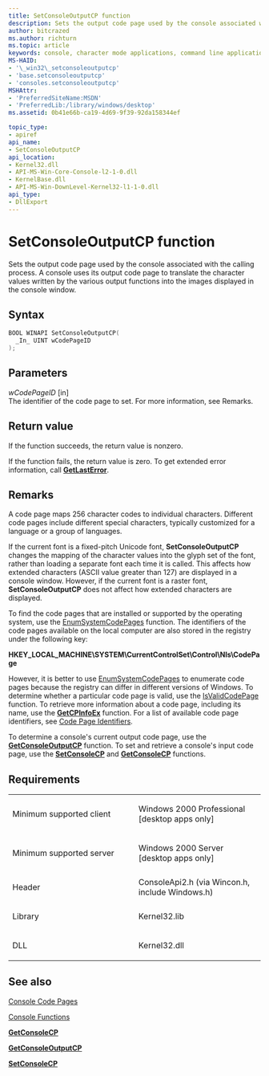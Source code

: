 ```yaml
---
title: SetConsoleOutputCP function
description: Sets the output code page used by the console associated with the calling process.
author: bitcrazed
ms.author: richturn
ms.topic: article
keywords: console, character mode applications, command line applications, terminal applications, console api
MS-HAID:
- '\_win32\_setconsoleoutputcp'
- 'base.setconsoleoutputcp'
- 'consoles.setconsoleoutputcp'
MSHAttr:
- 'PreferredSiteName:MSDN'
- 'PreferredLib:/library/windows/desktop'
ms.assetid: 0b41e66b-ca19-4d69-9f39-92da158344ef

topic_type:
- apiref
api_name:
- SetConsoleOutputCP
api_location:
- Kernel32.dll
- API-MS-Win-Core-Console-l2-1-0.dll
- KernelBase.dll
- API-MS-Win-DownLevel-Kernel32-l1-1-0.dll
api_type:
- DllExport
---
```


# SetConsoleOutputCP function


Sets the output code page used by the console associated with the calling process. A console uses its output code page to translate the character values written by the various output functions into the images displayed in the console window.

Syntax
------

```C
BOOL WINAPI SetConsoleOutputCP(
  _In_ UINT wCodePageID
);
```

Parameters
----------

*wCodePageID* \[in\]  
The identifier of the code page to set. For more information, see Remarks.

Return value
------------

If the function succeeds, the return value is nonzero.

If the function fails, the return value is zero. To get extended error information, call [**GetLastError**](https://msdn.microsoft.com/library/windows/desktop/ms679360).

Remarks
-------

A code page maps 256 character codes to individual characters. Different code pages include different special characters, typically customized for a language or a group of languages.

If the current font is a fixed-pitch Unicode font, **SetConsoleOutputCP** changes the mapping of the character values into the glyph set of the font, rather than loading a separate font each time it is called. This affects how extended characters (ASCII value greater than 127) are displayed in a console window. However, if the current font is a raster font, **SetConsoleOutputCP** does not affect how extended characters are displayed.

To find the code pages that are installed or supported by the operating system, use the [EnumSystemCodePages](https://go.microsoft.com/fwlink/p/?linkid=178051) function. The identifiers of the code pages available on the local computer are also stored in the registry under the following key:

**HKEY\_LOCAL\_MACHINE\\SYSTEM\\CurrentControlSet\\Control\\Nls\\CodePage**

However, it is better to use [EnumSystemCodePages](https://go.microsoft.com/fwlink/p/?linkid=178051) to enumerate code pages because the registry can differ in different versions of Windows.
To determine whether a particular code page is valid, use the [IsValidCodePage](https://go.microsoft.com/fwlink/p/?linkid=178053) function. To retrieve more information about a code page, including its name, use the [**GetCPInfoEx**](https://msdn.microsoft.com/library/windows/desktop/dd318081) function. For a list of available code page identifiers, see [Code Page Identifiers](https://msdn.microsoft.com/library/windows/desktop/dd317756).

To determine a console's current output code page, use the [**GetConsoleOutputCP**](getconsoleoutputcp.md) function. To set and retrieve a console's input code page, use the [**SetConsoleCP**](setconsolecp.md) and [**GetConsoleCP**](getconsolecp.md) functions.

Requirements
------------

<table>
<colgroup>
<col width="50%" />
<col width="50%" />
</colgroup>
<tbody>
<tr class="odd">
<td><p>Minimum supported client</p></td>
<td><p>Windows 2000 Professional [desktop apps only]</p></td>
</tr>
<tr class="even">
<td><p>Minimum supported server</p></td>
<td><p>Windows 2000 Server [desktop apps only]</p></td>
</tr>
<tr class="odd">
<td><p>Header</p></td>
<td>ConsoleApi2.h (via Wincon.h, include Windows.h)</td>
</tr>
<tr class="even">
<td><p>Library</p></td>
<td>Kernel32.lib</td>
</tr>
<tr class="odd">
<td><p>DLL</p></td>
<td>Kernel32.dll</td>
</tr>
<tr class="even">
</tr>
<tr class="odd">
</tr>
<tr class="even">
</tr>
</tbody>
</table>

## <span id="see_also"></span>See also


[Console Code Pages](console-code-pages.md)

[Console Functions](console-functions.md)

[**GetConsoleCP**](getconsolecp.md)

[**GetConsoleOutputCP**](getconsoleoutputcp.md)

[**SetConsoleCP**](setconsolecp.md)

 

 




